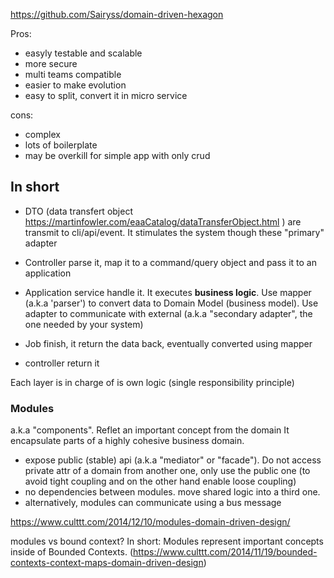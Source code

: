 <https://github.com/Sairyss/domain-driven-hexagon>

Pros:

- easyly testable and scalable
- more secure
- multi teams compatible
- easier to make evolution
- easy to split, convert it in micro service

cons:

- complex
- lots of boilerplate
- may be overkill for simple app with only crud

## In short

- DTO (data transfert object <https://martinfowler.com/eaaCatalog/dataTransferObject.html> ) are transmit to cli/api/event. It stimulates the system though these "primary" adapter

- Controller parse it, map it to a command/query object and pass it to an application
- Application service handle it. It executes **business logic**.
Use mapper (a.k.a 'parser') to convert data to Domain Model (business model).
Use adapter to communicate with external (a.k.a "secondary adapter", the one needed by your system)
- Job finish, it return the data back, eventually converted using mapper
- controller return it

Each layer is in charge of is own logic (single responsibility principle)

### Modules

a.k.a "components". Reflet an important concept from the domain
It encapsulate parts of a highly cohesive business domain.

- expose public (stable) api (a.k.a "mediator" or "facade"). Do not access private attr of a domain from another one, only use the public one (to avoid tight coupling and on the other hand enable loose coupling)
- no dependencies between modules. move shared logic into a third one.
- alternatively, modules can communicate using a bus message

<https://www.culttt.com/2014/12/10/modules-domain-driven-design/>

modules vs bound context? In short: Modules represent important concepts inside of Bounded Contexts. (<https://www.culttt.com/2014/11/19/bounded-contexts-context-maps-domain-driven-design>)
